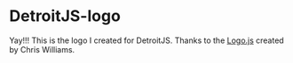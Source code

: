 # DetroitJS-logo

Yay!!! This is the logo I created for DetroitJS. Thanks to the [Logo.js](https://github.com/voodootikigod/logo.js) created by Chris Williams.

